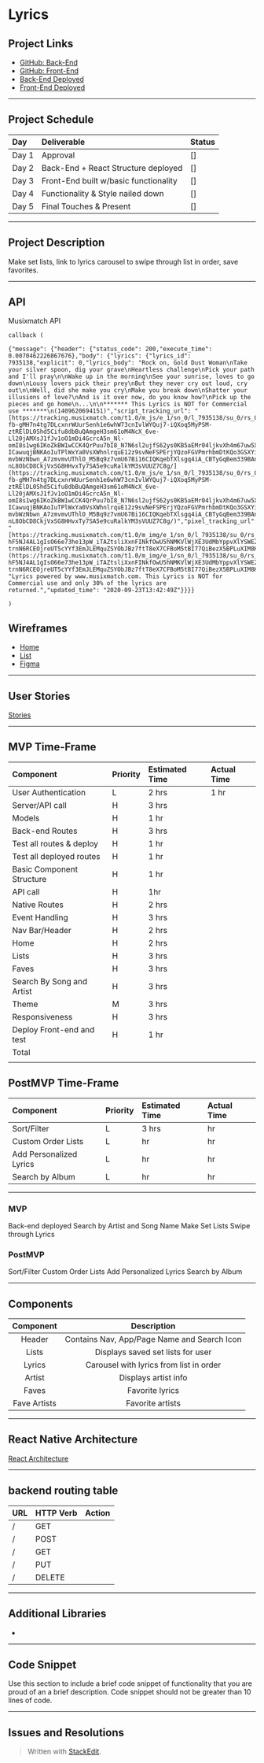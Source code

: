 
# Lyrics

## Project Links

- [GitHub: Back-End](https://github.com/tonim99/lyrics-backend)
- [GitHub: Front-End](url)
- [Back-End Deployed](url)
- [Front-End Deployed](url)

---

## Project Schedule

| Day   | Deliverable                                          | Status |
| :---- | :--------------------------------------------------- | :----- |
| Day 1 | Approval                                             | []     |
| Day 2 | Back-End + React Structure  deployed                 | []     |
| Day 3 | Front-End built w/basic functionality                | []     |
| Day 4 | Functionality & Style nailed down                    | []     |
| Day 5 | Final Touches & Present                              | []     |


---

## Project Description
Make set lists, link to lyrics carousel to swipe through list in order, save favorites. 
 

---
## API

Musixmatch API

```
callback (

{"message": {"header": {"status_code": 200,"execute_time": 0.0070462226867676},"body": {"lyrics": {"lyrics_id": 7935138,"explicit": 0,"lyrics_body": "Rock on, Gold Dust Woman\nTake your silver spoon, dig your grave\nHeartless challenge\nPick your path and I'll pray\n\nWake up in the morning\nSee your sunrise, loves to go down\nLousy lovers pick their prey\nBut they never cry out loud, cry out\n\nWell, did she make you cry\nMake you break down\nShatter your illusions of love?\nAnd is it over now, do you know how?\nPick up the pieces and go home\n...\n\n******* This Lyrics is NOT for Commercial use *******\n(1409620694151)","script_tracking_url": "[https://tracking.musixmatch.com/t1.0/m_js/e_1/sn_0/l_7935138/su_0/rs_0/tr_3vUCAEtkr4NkZF-fb-gMH7n4tg7DLcxnrWUurSenh1e6whW73cnIvlWYQuj7-iQXoq5MyPSM-ztRElDL0Shd5Cifu8dbBuQAmgeH3sm61oM4NcX_6ve-Ll20jAMXsJ1fJv1oO1mDi4GcrcA5n_Nl-omI8s1wg6IKoZkBW1wCCK4QrPuu7bI8_N7N6sl2ujfS62ys0KB5aEMr04ljkvXh4m67uw5X-ICawuqjBNKAoIuTPlWxYa0VsXWhnlrquE12z9svNeFSPErjYQzoFGVPmrhbmDtKQo3GSXYi2DIKkUOVUFr3GoM4qcuwQ2ugV2n3gTv2AKcM-mvbWzNbwn_A7zmvmvUThlO_M5Bq9z7vmU67Bi16CIQKqebTXlsgq4iA_CBTyGqBem339BAna7I6FwwNJOe-nL8ObCD8CkjVxSG8HHvxTy7SA5e9cuRalkYM3sVUUZ7C8g/](https://tracking.musixmatch.com/t1.0/m_js/e_1/sn_0/l_7935138/su_0/rs_0/tr_3vUCAEtkr4NkZF-fb-gMH7n4tg7DLcxnrWUurSenh1e6whW73cnIvlWYQuj7-iQXoq5MyPSM-ztRElDL0Shd5Cifu8dbBuQAmgeH3sm61oM4NcX_6ve-Ll20jAMXsJ1fJv1oO1mDi4GcrcA5n_Nl-omI8s1wg6IKoZkBW1wCCK4QrPuu7bI8_N7N6sl2ujfS62ys0KB5aEMr04ljkvXh4m67uw5X-ICawuqjBNKAoIuTPlWxYa0VsXWhnlrquE12z9svNeFSPErjYQzoFGVPmrhbmDtKQo3GSXYi2DIKkUOVUFr3GoM4qcuwQ2ugV2n3gTv2AKcM-mvbWzNbwn_A7zmvmvUThlO_M5Bq9z7vmU67Bi16CIQKqebTXlsgq4iA_CBTyGqBem339BAna7I6FwwNJOe-nL8ObCD8CkjVxSG8HHvxTy7SA5e9cuRalkYM3sVUUZ7C8g/)","pixel_tracking_url": "[https://tracking.musixmatch.com/t1.0/m_img/e_1/sn_0/l_7935138/su_0/rs_0/tr_3vUCAFG2XXEyA_sFJYokokhJmjDEUcEAy8uwtqmowkmjqP2ZFbN9nG-hF5NJ4AL1gIsO66e73he13pW_iTAZtsliXxnFINkfOwU5hNMKVlWjXE3UdMbYppvXlYSWE2ecy3nEAiOU4ffb7CLHRI1zyajnMRxm908JJccdrgTITW0QVYJwNlkyWQ40B-trnN6RCEOjreUT5cYYf3EmJLEMquZSYObJBz7ftT8eX7CFBoM5tBI77QiBezX5BPLuXIM8KX5xWY9RdmxBGEOZ8LcGb3v_d9w5SbhNBzxrv91hSNR1eeOGFUQdaTZeXn0mawxrZRCI9Hi_50PIFeTRpukmW_cNKYAzqfImHciaY0MOtsiab9ORIGXIseUg7bYfktzxmCXRPleGP59IqFF7KmJGHu2BAiGGNac_dt4lBMA_cUOjJ4BPguZO0H21qw6bKuiMaYmZ1M0XCg/](https://tracking.musixmatch.com/t1.0/m_img/e_1/sn_0/l_7935138/su_0/rs_0/tr_3vUCAFG2XXEyA_sFJYokokhJmjDEUcEAy8uwtqmowkmjqP2ZFbN9nG-hF5NJ4AL1gIsO66e73he13pW_iTAZtsliXxnFINkfOwU5hNMKVlWjXE3UdMbYppvXlYSWE2ecy3nEAiOU4ffb7CLHRI1zyajnMRxm908JJccdrgTITW0QVYJwNlkyWQ40B-trnN6RCEOjreUT5cYYf3EmJLEMquZSYObJBz7ftT8eX7CFBoM5tBI77QiBezX5BPLuXIM8KX5xWY9RdmxBGEOZ8LcGb3v_d9w5SbhNBzxrv91hSNR1eeOGFUQdaTZeXn0mawxrZRCI9Hi_50PIFeTRpukmW_cNKYAzqfImHciaY0MOtsiab9ORIGXIseUg7bYfktzxmCXRPleGP59IqFF7KmJGHu2BAiGGNac_dt4lBMA_cUOjJ4BPguZO0H21qw6bKuiMaYmZ1M0XCg/)","lyrics_copyright": "Lyrics powered by www.musixmatch.com. This Lyrics is NOT for Commercial use and only 30% of the lyrics are returned.","updated_time": "2020-09-23T13:42:49Z"}}}}

)
```

## Wireframes 
- [Home](https://res.cloudinary.com/dir27p6mf/image/upload/v1605817950/Home.heic)
- [List](https://res.cloudinary.com/dir27p6mf/image/upload/v1605817950/List%20View.heic)
- [Figma](https://www.figma.com/file/6uObwlS9MAVxFB3QpaW6l7/Untitled?node-id=0%3A1)
---

## User Stories
[Stories](https://docs.google.com/document/d/1OJWs8QhFzk_uGn3Vu4C10nTMwXayecXjTeU16lsbWoU/edit?usp=sharing)

---
## MVP Time-Frame

| Component                      | Priority | Estimated Time | Actual Time |
| :----------------------------- | :------- | :------------- | :---------- |
| User Authentication | L | 2 hrs | 1 hr |
| Server/API call | H | 3 hrs |  |
| Models | H | 1 hr |   |
| Back-end Routes | H | 3 hrs |  |
| Test all routes & deploy| H | 1 hr |  |
| Test all deployed routes | H | 1 hr |  |
| Basic Component Structure | H | 1 hr |  |
| API call | H | 1hr |  |
| Native Routes | H | 2 hrs |  |
| Event Handling | H | 3 hrs |  |
| Nav Bar/Header | H | 2 hrs |  |
| Home | H | 2 hrs |  |
| Lists | H | 3 hrs |  |
| Faves | H | 3 hrs |  |
| Search By Song and Artist | H | 3 hrs |  |
| Theme | M | 3 hrs |  |
| Responsiveness | H | 3 hrs |  |
| Deploy Front-end and test| H | 1 hr |  |
| Total |  |   |  |
|  |  |  |  |

## PostMVP Time-Frame

| Component                              | Priority | Estimated Time | Actual Time |
| :------------------------------------- | :------- | :------------- | :---------- |
| Sort/Filter | L | 3 hrs |  hr |
| Custom Order Lists | L |  hr | hr |
| Add Personalized Lyrics | L | hr | hr |
| Search by Album | L | hr | hr |



---


### MVP

Back-end deployed 
Search by Artist and Song Name
Make Set Lists
Swipe through Lyrics


### PostMVP

Sort/Filter
Custom Order Lists
Add Personalized Lyrics
Search by Album

---

## Components

| Component             |                     Description                      |
| :------------:        | :--------------------------------------------------: |
| Header              	| Contains Nav, App/Page Name and Search Icon                      |
| Lists   				| Displays saved set lists for user |
| Lyrics                | Carousel with lyrics from list in order |
| Artist                | Displays artist info|
| Faves                 | Favorite lyrics   |
| Fave Artists          | Favorite artists   |


---

## React Native Architecture

[React Architecture](https://docs.google.com/drawings/d/1hdi7HHpH4IWeQ0OblFqZ5LiTUXQupILW-w3ly4CvClA/edit?usp=sharing)

---

## backend routing table
| **URL** | **HTTP Verb** | Action |
|------------|-------------|-------------|
| /      | GET       |  
| /      | POST      |  
| /      | GET       | 
| /      | PUT       | 
| /      | DELETE    | 

---
## Additional Libraries

 - 

---

## Code Snippet

Use this section to include a brief code snippet of functionality that you are proud of an a brief description. Code snippet should not be greater than 10 lines of code.



---

## Issues and Resolutions



> Written with [StackEdit](https://stackedit.io/).
